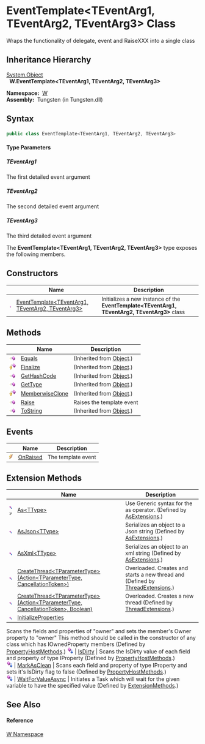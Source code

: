 EventTemplate&lt;TEventArg1, TEventArg2, TEventArg3> Class
==========================================================
   Wraps the functionality of delegate, event and RaiseXXX into a single class


Inheritance Hierarchy
---------------------
[System.Object][1]  
  **W.EventTemplate<TEventArg1, TEventArg2, TEventArg3>**  

  **Namespace:**  [W][2]  
  **Assembly:**  Tungsten (in Tungsten.dll)

Syntax
------

```csharp
public class EventTemplate<TEventArg1, TEventArg2, TEventArg3>

```

#### Type Parameters

##### *TEventArg1*
The first detailed event argument

##### *TEventArg2*
The second detailed event argument

##### *TEventArg3*
The third detailed event argument

The **EventTemplate<TEventArg1, TEventArg2, TEventArg3>** type exposes the following members.


Constructors
------------

                 | Name                                                      | Description                                                                                   
---------------- | --------------------------------------------------------- | --------------------------------------------------------------------------------------------- 
![Public method] | [EventTemplate&lt;TEventArg1, TEventArg2, TEventArg3>][3] | Initializes a new instance of the **EventTemplate<TEventArg1, TEventArg2, TEventArg3>** class 


Methods
-------

                    | Name                 | Description                   
------------------- | -------------------- | ----------------------------- 
![Public method]    | [Equals][4]          | (Inherited from [Object][1].) 
![Protected method] | [Finalize][5]        | (Inherited from [Object][1].) 
![Public method]    | [GetHashCode][6]     | (Inherited from [Object][1].) 
![Public method]    | [GetType][7]         | (Inherited from [Object][1].) 
![Protected method] | [MemberwiseClone][8] | (Inherited from [Object][1].) 
![Public method]    | [Raise][9]           | Raises the template event     
![Public method]    | [ToString][10]       | (Inherited from [Object][1].) 


Events
------

                | Name           | Description        
--------------- | -------------- | ------------------ 
![Public event] | [OnRaised][11] | The template event 


Extension Methods
-----------------

                                          | Name                                                                                         | Description                                                                                                                                                                                                                      
----------------------------------------- | -------------------------------------------------------------------------------------------- | -------------------------------------------------------------------------------------------------------------------------------------------------------------------------------------------------------------------------------- 
![Public Extension Method]![Code example] | [As&lt;TType>][12]                                                                           | Use Generic syntax for the as operator. (Defined by [AsExtensions][13].)                                                                                                                                                         
![Public Extension Method]                | [AsJson&lt;TType>][14]                                                                       | Serializes an object to a Json string (Defined by [AsExtensions][13].)                                                                                                                                                           
![Public Extension Method]                | [AsXml&lt;TType>][15]                                                                        | Serializes an object to an xml string (Defined by [AsExtensions][13].)                                                                                                                                                           
![Public Extension Method]                | [CreateThread&lt;TParameterType>(Action&lt;TParameterType, CancellationToken>)][16]          | Overloaded. Creates and starts a new thread and (Defined by [ThreadExtensions][17].)                                                                                                                                             
![Public Extension Method]                | [CreateThread&lt;TParameterType>(Action&lt;TParameterType, CancellationToken>, Boolean)][18] | Overloaded. Creates a new thread (Defined by [ThreadExtensions][17].)                                                                                                                                                            
![Public Extension Method]                | [InitializeProperties][19]                                                                   | 
Scans the fields and properties of "owner" and sets the member's Owner property to "owner" This method should be called in the constructor of any class which has IOwnedProperty members
 (Defined by [PropertyHostMethods][20].) 
![Public Extension Method]                | [IsDirty][21]                                                                                | 
Scans the IsDirty value of each field and property of type IProperty
 (Defined by [PropertyHostMethods][20].)                                                                                                                 
![Public Extension Method]                | [MarkAsClean][22]                                                                            | 
Scans each field and property of type IProperty and sets it's IsDirty flag to false
 (Defined by [PropertyHostMethods][20].)                                                                                                  
![Public Extension Method]                | [WaitForValueAsync][23]                                                                      | Initiates a Task which will wait for the given variable to have the specified value (Defined by [ExtensionMethods][24].)                                                                                                         


See Also
--------

#### Reference
[W Namespace][2]  

[1]: http://msdn.microsoft.com/en-us/library/e5kfa45b
[2]: ../README.md
[3]: _ctor.md
[4]: http://msdn.microsoft.com/en-us/library/bsc2ak47
[5]: http://msdn.microsoft.com/en-us/library/4k87zsw7
[6]: http://msdn.microsoft.com/en-us/library/zdee4b3y
[7]: http://msdn.microsoft.com/en-us/library/dfwy45w9
[8]: http://msdn.microsoft.com/en-us/library/57ctke0a
[9]: Raise.md
[10]: http://msdn.microsoft.com/en-us/library/7bxwbwt2
[11]: OnRaised.md
[12]: ../AsExtensions/As__1.md
[13]: ../AsExtensions/README.md
[14]: ../AsExtensions/AsJson__1.md
[15]: ../AsExtensions/AsXml__1.md
[16]: ../../W.Threading/ThreadExtensions/CreateThread__1.md
[17]: ../../W.Threading/ThreadExtensions/README.md
[18]: ../../W.Threading/ThreadExtensions/CreateThread__1_1.md
[19]: ../PropertyHostMethods/InitializeProperties.md
[20]: ../PropertyHostMethods/README.md
[21]: ../PropertyHostMethods/IsDirty.md
[22]: ../PropertyHostMethods/MarkAsClean.md
[23]: ../ExtensionMethods/WaitForValueAsync.md
[24]: ../ExtensionMethods/README.md
[Public method]: ../../_icons/pubmethod.gif "Public method"
[Protected method]: ../../_icons/protmethod.gif "Protected method"
[Public event]: ../../_icons/pubevent.gif "Public event"
[Public Extension Method]: ../../_icons/pubextension.gif "Public Extension Method"
[Code example]: ../../_icons/CodeExample.png "Code example"